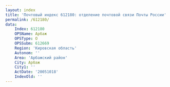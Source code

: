 ```yaml
---
layout: index
title: 'Почтовый индекс 612180: отделение почтовой связи Почты России'
permalink: /612180/
data:
    Index: 612180
    OPSName: Арбаж
    OPSType: О
    OPSSubm: 612669
    Region: 'Кировская область'
    Autonom: ''
    Area: 'Арбажский район'
    City: Арбаж
    City1: ''
    ActDate: '20051018'
    IndexOld: ''
---
```

